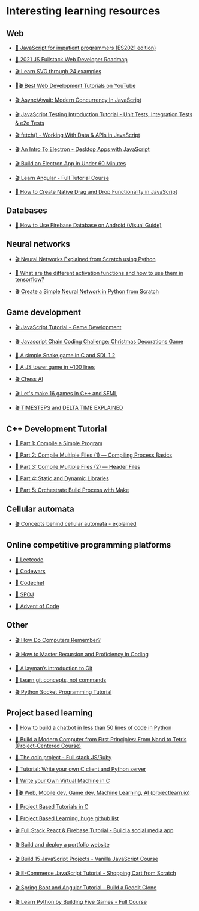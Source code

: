 <h1> Interesting learning resources </h1>

<h2> Web </h2>

<ul>
  <li> <a href="https://exploringjs.com/impatient-js/"> <p>📘 JavaScript for impatient programmers (ES2021 edition) </p> </a> </li>
  <li> <a href="https://medium.com/swlh/2021-js-fullstack-web-developer-roadmap-part1-d86ac51d5c39"> <p>📝 2021 JS Fullstack Web Developer Roadmap </p> </a> </li>
  <li> <a href="https://youtu.be/kBT90nwUb_o"> <p>🎬 Learn SVG through 24 examples </p> </a> </li>
  <li> <a href="https://techjasmine.com/best-web-development-tutorials-on-youtube/"> <p>📝🎬 Best Web Development Tutorials on YouTube </p> </a> </li>
  <li> <a href="https://youtu.be/NsQ2QIrQShU"> <p>🎬 Async/Await: Modern Concurrency In JavaScript </p> </a> </li>
  <li> <a href="https://youtu.be/r9HdJ8P6GQI"> <p>🎬 JavaScript Testing Introduction Tutorial - Unit Tests, Integration Tests & e2e Tests </p> </a> </li>
  <li> <a href="https://youtu.be/tc8DU14qX6I"> <p>🎬 fetch() - Working With Data & APIs in JavaScript </p> </a> </li>
  <li> <a href="https://youtu.be/mr9Mtm_TRpw"> <p>🎬 An Intro To Electron - Desktop Apps with JavaScript </p> </a> </li>
  <li> <a href="https://youtu.be/kN1Czs0m1SU"> <p>🎬 Build an Electron App in Under 60 Minutes </p> </a> </li>
  <li> <a href="https://youtu.be/2OHbjep_WjQ"> <p>🎬 Learn Angular - Full Tutorial Course </p> </a> </li>
  <li> <a href="https://www.webtips.dev/how-to-create-native-drag-and-drop-functionality-in-javascript"> <p>📝 How to Create Native Drag and Drop Functionality in JavaScript </p> </a> </li>
</ul>

<h2> Databases </h2>

<ul>
  <li> <a href="https://firebasetutorials.com/firebase-database/?fbclid=IwAR0dLDVgQNp0m4DTkE-PR5kWxGh0Dczub4vmJhHBhH5k6EpX1txAgB_s58c"> <p>📘 How to Use Firebase Database on Android (Visual Guide) </p> </a> </li>
</ul>

<h2> Neural networks </h2>

<ul>
  <li> <a href="https://youtu.be/9RN2Wr8xvro"> <p>🎬 Neural Networks Explained from Scratch using Python </p> </a> </li>
  <li> <a href="https://shyambhu20.blogspot.com/2020/12/different-activation-functions-neural-network-tf.html"> <p>📝 What are the different activation functions and how to use them in tensorflow? </p> </a> </li>
  <li> <a href="https://youtu.be/kft1AJ9WVDk"> <p>🎬 Create a Simple Neural Network in Python from Scratch </p> </a> </li>
</ul>

<h2> Game development </h2>

<ul>
  <li> <a href="https://youtu.be/MwTQtPGuBmo"> <p>🎬 JavaScript Tutorial - Game Development </p> </a> </li>
  <li> <a href="https://youtu.be/MSyXn3kBoN4"> <p>🎬 Javascript Chain Coding Challenge: Christmas Decorations Game </p> </a> </li>
  <li> <a href="https://gist.github.com/cellularmitosis/6e54ea6d0965bff16ac947c19bc06d3c"> <p>📝 A simple Snake game in C and SDL 1.2 </p> </a> </li>
  <li> <a href="https://slicker.me/javascript/tower.htm"> <p>📝 A JS tower game in ~100 lines </p> </a> </li>
  <li> <a href="https://youtu.be/U4ogK0MIzqk"> <p>🎬 Chess AI </p> </a> </li>
  <li> <a href="https://www.youtube.com/watch?v=zH_omFPqMO4&list=PLB_ibvUSN7mzUffhiay5g5GUHyJRO4DYr"> <p>🎬  Let's make 16 games in C++ and SFML </a> </li>
  <li> <a href="https://youtu.be/pctGOMDW-HQ"> <p>🎬 TIMESTEPS and DELTA TIME EXPLAINED </a> </li>
</ul>

<h2> C++ Development Tutorial </h2>

<ul>
  <li> <a href="https://domiyanyue.medium.com/c-development-tutorial-1-compile-a-simple-program-d0d04c680af3"> <p>📝 Part 1: Compile a Simple Program </p> </a> </li>
  <li> <a href="https://domiyanyue.medium.com/c-development-tutorial-2-compile-multiple-files-1-compiling-process-basics-41fba37eed6c"> <p>📝 Part 2: Compile Multiple Files (1) — Compiling Process Basics </p> </a> </li>
  <li> <a href="https://domiyanyue.medium.com/c-development-tutorial-3-compile-multiple-files-2-header-files-413e664b55f1"> <p>📝 Part 3: Compile Multiple Files (2) — Header Files </p> </a> </li>
  <li> <a href="https://domiyanyue.medium.com/c-development-tutorial-4-static-and-dynamic-libraries-7b537656163e"> <p>📝 Part 4: Static and Dynamic Libraries </p> </a> </li>
   <li> <a href="https://domiyanyue.medium.com/c-development-tutorial-5-orchestrate-build-process-with-make-6b379a3676c1"> <p>📝 Part 5: Orchestrate Build Process with Make </p> </a> </li>
</ul>

<h2> Cellular automata </h2>

<ul>
  <li> <a href="https://youtu.be/DKGodqDs9sA"> <p>🎬 Concepts behind cellular automata - explained </p> </a> </li>
</ul>

<h2> Online competitive programming platforms </h2>

<ul>
  <li> <a href="https://leetcode.com"> <p>📝 Leetcode </p> </a> </li>
  <li> <a href="https://www.codewars.com"> <p>📝 Codewars </p> </a> </li>
  <li> <a href="https://www.codechef.com"> <p>📝 Codechef </p> </a> </li>
  <li> <a href="https://www.spoj.com"> <p>📝 SPOJ </p> </a> </li>
  <li> <a href="www.adventofcode.com "> <p>📝 Advent of Code </p> </a> </li>
</ul>

<h2> Other </h2>

<ul>
  <li> <a href="https://youtu.be/I0-izyq6q5s"> <p>🎬 How Do Computers Remember? </p> </a> </li>
  <li> <a href="https://youtu.be/lLgVEvHYt-0"> <p>🎬 How to Master Recursion and Proficiency in Coding </p> </a> </li>
  <li> <a href="https://webtuu.com/blog/04/a-laymans-introduction-to-git"> <p>📝 A layman’s introduction to Git </p> </a> </li>
  <li> <a href="https://dev.to/unseenwizzard/learn-git-concepts-not-commands-4gjc"> <p>📝 Learn git concepts, not commands </p> </a> </li>
  <li> <a href="Python Socket Programming Tutorial"> <p>🎬 Python Socket Programming Tutorial </p> </a> </li>
</ul>

<h2> Project based learning </h2>

<ul>
  <li> <a href="https://www.codingame.com/playgrounds/41655/how-to-build-a-chatbot-in-less-than-50-lines-of-code"> <p>📝 How to build a chatbot in less than 50 lines of code in Python </p> </a> </li>
  <li> <a href="https://www.coursera.org/learn/build-a-computer"> <p>📝 Build a Modern Computer from First Principles: From Nand to Tetris (Project-Centered Course) </p> </a> </li>
  <li> <a href="https://www.theodinproject.com"> <p>📝 The odin project - Full stack JS/Ruby </p> </a> </li>
  <li> <a href="https://github.com/CedricFauth/c-client-flask-server-test"> <p>📝 Tutorial: Write your own C client and Python server </p> </a> </li>
  <li> <a href="https://justinmeiners.github.io/lc3-vm/"> <p>📝 Write your Own Virtual Machine in C </p> </a> </li>
  <li> <a href="https://projectlearn.io"> <p>📝🎬 Web, Mobile dev, Game dev, Machine Learning, AI (projectlearn.io)  </p> </a> </li>
  <li> <a href="https://github.com/rby90/Project-Based-Tutorials-in-C"> <p>📝 Project Based Tutorials in C </p> </a> </li>
  <li> <a href="https://github.com/tuvtran/project-based-learning"> <p>📝 Project Based Learning, huge github list </p> </a> </li>
  <li> <a href="https://youtu.be/m_u6P5k0vP0"> <p>🎬 Full Stack React & Firebase Tutorial - Build a social media app </p> </a> </li>
  <li> <a href="https://youtu.be/_xkSvufmjEs"> <p>🎬 Build and deploy a portfolio website </p> </a> </li>
  <li> <a href="https://youtu.be/3PHXvlpOkf4"> <p>🎬 Build 15 JavaScript Projects - Vanilla JavaScript Course </p> </a> </li>
  <li> <a href="https://youtu.be/023Psne_-_4"> <p>🎬 E-Commerce JavaScript Tutorial - Shopping Cart from Scratch </p> </a> </li>
  <li> <a href="https://youtu.be/DKlTBBuc32c"> <p>🎬 Spring Boot and Angular Tutorial - Build a Reddit Clone </p> </a> </li>
  <li> <a href="https://youtu.be/XGf2GcyHPhc"> <p>🎬 Learn Python by Building Five Games - Full Course </p> </a> </li>
</ul
